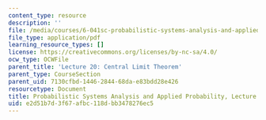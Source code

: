 ```yaml
---
content_type: resource
description: ''
file: /media/courses/6-041sc-probabilistic-systems-analysis-and-applied-probability-fall-2013/e2d51b7d3f67afbc118dbb3478276ec5_MIT6_041SCF13_L20.pdf
file_type: application/pdf
learning_resource_types: []
license: https://creativecommons.org/licenses/by-nc-sa/4.0/
ocw_type: OCWFile
parent_title: 'Lecture 20: Central Limit Theorem'
parent_type: CourseSection
parent_uid: 7130cfbd-1446-2844-68da-e83bdd28e426
resourcetype: Document
title: Probabilistic Systems Analysis and Applied Probability, Lecture 20
uid: e2d51b7d-3f67-afbc-118d-bb3478276ec5
---
```

